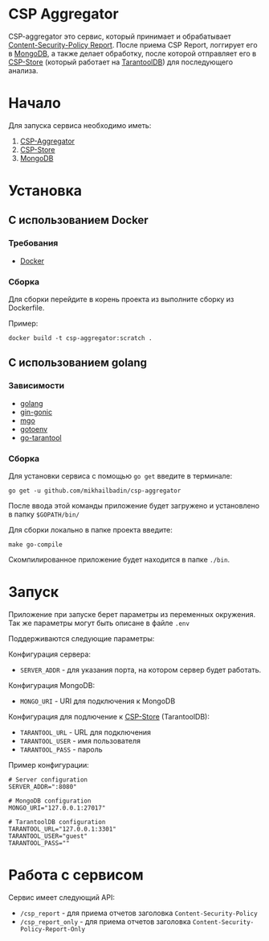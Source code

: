 # CSP Aggregator

CSP-aggregator это сервис, который принимает и обрабатывает [Content-Security-Policy Report](https://www.w3.org/TR/CSP2/). После приема CSP Report, логгирует его в [MongoDB](https://www.mongodb.com/), а также делает обработку, после которой отправляет его в [CSP-Store](https://github.com/mikhailbadin/csp-store) (который работает на [TarantoolDB](https://tarantool.io/)) для последующего анализа.

# Начало

Для запуска сервиса необходимо иметь:

1. [CSP-Aggregator](https://github.com/mikhailbadin/csp-aggregator)
2. [CSP-Store](https://github.com/mikhailbadin/csp-store)
3. [MongoDB](https://www.mongodb.com/)

# Установка

## C использованием Docker

### Требования

- [Docker](https://www.docker.com/)

### Сборка

Для сборки перейдите в корень проекта из выполните сборку из Dockerfile.

Пример:

```
docker build -t csp-aggregator:scratch .
```

## C использованием golang

### Зависимости

- [golang](https://golang.org/)
- [gin-gonic](github.com/gin-gonic/gin)
- [mgo](github.com/globalsign/mgo)
- [gotoenv](github.com/joho/godotenv)
- [go-tarantool](github.com/tarantool/go-tarantool)

### Сборка

Для установки сервиса с помощью `go get` введите в терминале:

```shell
go get -u github.com/mikhailbadin/csp-aggregator
```

После ввода этой команды приложение будет загружено и установлено в папку `$GOPATH/bin/`

Для сборки локально в папке проекта введите:

```shell
make go-compile
```

Скомпилированное приложение будет находится в папке `./bin`.

# Запуск

Приложение при запуске берет параметры из переменных окружения. Так же параметры могут быть описане в файле `.env`

Поддерживаются следующие параметры:

Конфигурация сервера:

- `SERVER_ADDR` - для указания порта, на котором сервер будет работать.

Конфигурация MongoDB:

- `MONGO_URI` - URI для подключения к MongoDB

Конфигурация для подлючение к [CSP-Store](https://github.com/mikhailbadin/csp-store) (TarantoolDB):

- `TARANTOOL_URL` - URL для подключения
- `TARANTOOL_USER` - имя пользователя
- `TARANTOOL_PASS` - пароль

Пример конфигурации:

```shell
# Server configuration
SERVER_ADDR=":8080"

# MongoDB configuration
MONGO_URI="127.0.0.1:27017"

# TarantoolDB configuration
TARANTOOL_URL="127.0.0.1:3301"
TARANTOOL_USER="guest"
TARANTOOL_PASS=""
```

# Работа с сервисом

Сервис имеет следующий API:

- `/csp_report` - для приема отчетов заголовка `Content-Security-Policy`
- `/csp_report_only` - для приема отчетов заголовка `Content-Security-Policy-Report-Only`
